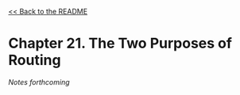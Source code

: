 [&lt;&lt; Back to the README](README.md)

# Chapter 21. The Two Purposes of Routing

*Notes forthcoming*